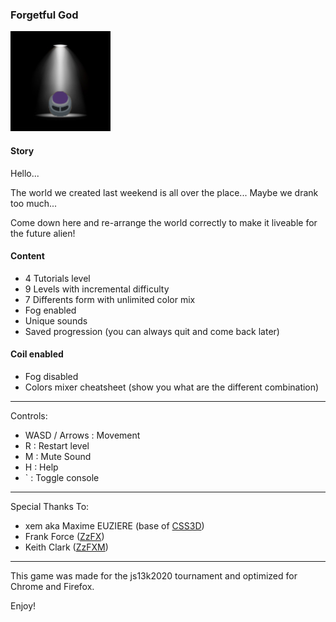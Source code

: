 ### Forgetful God

![screenshot](/screenshots/160x160.png?raw=true)

#### Story

Hello...

The world we created last weekend is all over the place...
Maybe we drank too much...

Come down here and re-arrange the world correctly to make it liveable for the future alien!

#### Content

- 4 Tutorials level
- 9 Levels with incremental difficulty
- 7 Differents form with unlimited color mix
- Fog enabled
- Unique sounds
- Saved progression (you can always quit and come back later)

#### Coil enabled

- Fog disabled
- Colors mixer cheatsheet (show you what are the different combination)

---

Controls:

- WASD / Arrows : Movement
- R : Restart level
- M : Mute Sound
- H : Help
- ` : Toggle console

---

Special Thanks To:

- xem aka Maxime EUZIERE (base of [CSS3D](https://github.com/xem/CSS3Dframework))
- Frank Force ([ZzFX](https://github.com/KilledByAPixel/ZzFX))
- Keith Clark ([ZzFXM](https://github.com/keithclark/ZzFXM))

---

This game was made for the js13k2020 tournament and optimized for Chrome and
Firefox.

Enjoy!
